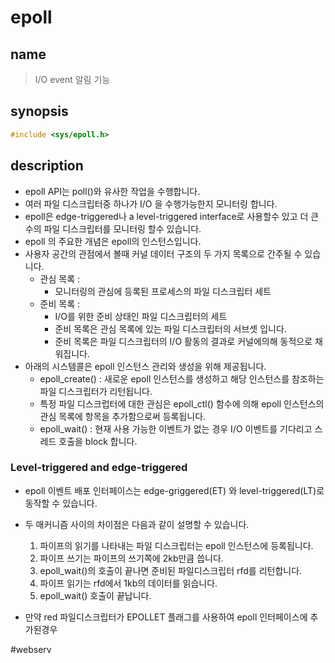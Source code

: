 # epoll
## name
>  I/O event 알림 기능

## synopsis
```c
#include <sys/epoll.h>
```

## description
- epoll API는 poll()와 유사한 작업을 수행합니다.
- 여러 파일 디스크립터중 하나가 I/O 을 수행가능한지 모니터링 합니다.
- epoll은 edge-triggered나 a level-triggered interface로 사용할수 있고 더 큰 수의 파일 디스크립터를 모니터링 할수 있습니다.
- epoll 의 주요한 개념은 epoll의 인스턴스입니다.
- 사용자 공간의 관점에서 볼때 커널 데이터 구조의 두 가지 목록으로 간주될 수 있습니다.
	- 관심 목록 : 
		- 모니터링의 관심에 등록된 프로세스의 파일 디스크립터 세트
	- 준비 목록 :
		- I/O를 위한 준비 상태인 파일 디스크립터의 세트
		- 준비 목록은 관심 목록에 있는 파일 디스크립터의 서브셋 입니다.
		- 준비 목록은 파일 디스크립터의 I/O 활동의 결과로 커널에의해 동적으로 채워집니다.
- 아래의 시스템콜은 epoll 인스턴스 관리와 생성을 위해 제공됩니다.
	- epoll_create() : 새로운 epoll 인스턴스를 생성하고 해당 인스턴스를 참조하는 파일 디스크립터가 리턴됩니다.
	- 특정 파일 디스크럽터에 대한 관심은 epoll_ctl() 함수에 의해 epoll 인스턴스의 관심 목록에 항목을 추가함으로써 등록됩니다.
	- epoll_wait() : 현재 사용 가능한 이벤트가 없는 경우 I/O 이벤트를 기다리고 스레드 호출을 block 합니다.

### Level-triggered and edge-triggered
- epoll 이벤트 배포 인터페이스는 edge-griggered(ET) 와 level-triggered(LT)로 동작할 수 있습니다.
- 두 매커니즘 사이의 차이점은 다음과 같이 설명할 수 있습니다.
	1. 파이프의 읽기를 나타내는 파일 디스크립터는 epoll 인스턴스에 등록됩니다.
	2. 파이프 쓰기는 파이프의 쓰기쪽에 2kb만큼 씁니다.
	3. epoll_wait()의 호출이 끝나면 준비된 파일디스크립터 rfd를 리턴합니다.
	4. 파이프 읽기는 rfd에서 1kb의 데이터를 읽습니다.
	5. epoll_wait() 호출이 끝납니다.

- 만약 red 파일디스크립터가 EPOLLET 플래그를 사용하여 epoll 인터페이스에 추가된경우 

#webserv 